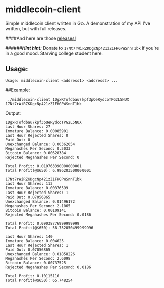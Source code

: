 middlecoin-client
=================

Simple middlecoin client written in Go. A demonstration of my API I've written, but with full releases.

####And here are those [releases!](https://github.com/norcalli/middlecoin-client/releases)

######__*Hint hint:*__ Donate to `17Nt7rWiRZKDgcNp421zZ1FHGPWSnnT1bk` if you're in a good mood. Starving college student here.

## Usage:
```
Usage: middlecoin-client <address1> <address2> ...
```

##Example:
```
 ./middlecoin-client 1DgxRTofdbau7kpf3pQeRydcoTPG2L5NUX 17Nt7rWiRZKDgcNp421zZ1FHGPWSnnT1bk
```
Output:

```
1DgxRTofdbau7kpf3pQeRydcoTPG2L5NUX
Last Hour Shares: 27
Immature Balance: 0.00085901
Last Hour Rejected Shares: 0
Paid Out: 0
Unexchanged Balance: 0.00362054
Megahashes Per Second: 0.5033
Bitcoin Balance: 0.00628384
Rejected Megahashes Per Second: 0

Total Profit: 0.010763390000000001
Total Profit(@$650): 6.996203500000001

17Nt7rWiRZKDgcNp421zZ1FHGPWSnnT1bk
Last Hour Shares: 113
Immature Balance: 0.00376599
Last Hour Rejected Shares: 1
Paid Out: 0.07056865
Unexchanged Balance: 0.01496172
Megahashes Per Second: 2.1065
Bitcoin Balance: 0.00109141
Rejected Megahashes Per Second: 0.0186

Total Profit: 0.09038776999999999
Total Profit(@$650): 58.752050499999996

Last Hour Shares: 140
Immature Balance: 0.004625
Last Hour Rejected Shares: 1
Paid Out: 0.07056865
Unexchanged Balance: 0.01858226
Megahashes Per Second: 2.6098
Bitcoin Balance: 0.00737525
Rejected Megahashes Per Second: 0.0186

Total Profit: 0.10115116
Total Profit(@$650): 65.748254
```